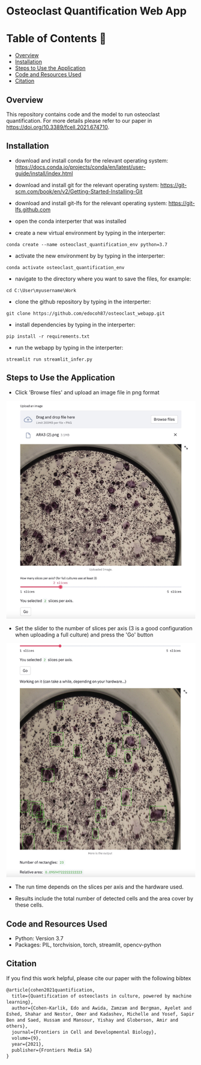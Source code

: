 # Osteoclast Quantification Web App


Table of Contents :bookmark_tabs:
=================
- [Overview](#overview)
- [Installation](#installation)
- [Steps to Use the Application](#steps-to-Use-the-application)
- [Code and Resources Used](#code-and-resources-used)
- [Citation](#citation)

## Overview
This repository contains code and the model to run osteoclast quantification. For more details please refer to our paper in https://doi.org/10.3389/fcell.2021.674710.

## Installation

- download and install conda for the relevant operating system:
https://docs.conda.io/projects/conda/en/latest/user-guide/install/index.html

- download and install git for the relevant operating system:
https://git-scm.com/book/en/v2/Getting-Started-Installing-Git

- download and install git-lfs for the relevant operating system:
https://git-lfs.github.com

- open the conda interperter that was installed
- create a new virtual environment by typing in the interperter:
```
conda create --name osteoclast_quantification_env python=3.7
```

- activate the new environment by by typing in the interperter:
```
conda activate osteoclast_quantification_env
```

- navigate to the directory where you want to save the files, for example:
```
cd C:\User\myusername\Work
```

- clone the github repository by typing in the interperter:
```
git clone https://github.com/edocoh87/osteoclast_webapp.git
```

- install dependencies by typing in the interperter:
```
pip install -r requirements.txt
```

- run the webapp by typing in the interperter:
```
streamlit run streamlit_infer.py
```

## Steps to Use the Application

- Click 'Browse files' and upload an image file in png format

![image](assets/screenshot1.jpg)

- Set the slider to the number of slices per axis (3 is a good configuration when uploading a full culture) and press the 'Go' button

![image](assets/screenshot2.jpg)

- The run time depends on the slices per axis and the hardware used.

- Results include the total number of detected cells and the area cover by these cells.



## Code and Resources Used
- Python: Version 3.7
- Packages: PIL, torchvision, torch, streamlit, opencv-python

## Citation
If you find this work helpful, please cite our paper with the following bibtex
```
@article{cohen2021quantification,
  title={Quantification of osteoclasts in culture, powered by machine learning},
  author={Cohen-Karlik, Edo and Awida, Zamzam and Bergman, Ayelet and Eshed, Shahar and Nestor, Omer and Kadashev, Michelle and Yosef, Sapir Ben and Saed, Hussam and Mansour, Yishay and Globerson, Amir and others},
  journal={Frontiers in Cell and Developmental Biology},
  volume={9},
  year={2021},
  publisher={Frontiers Media SA}
}
```
